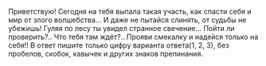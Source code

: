 Приветствую! Сегодня на тебя выпала такая участь, как спасти себя и мир от злого волшебства... И даже не пытайся слинять, от судьбы не убежишь! 
Гуляя по лесу ты увидел странное свечение... Пойти ли проверить?.. Что тебя там ждёт?.. Прояви смекалку и надейся только на себя!!
В ответ пишите только цифру варианта ответа(1, 2, 3), без пробелов, скобок, кавычек и других знаков препинания.
